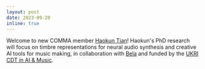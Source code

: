 ```yaml
---
layout: post
date: 2023-09-20
inline: true
---
```


Welcome to new COMMA member [Haokun Tian](https://tiianhk.github.io/)! Haokun's PhD research will focus on timbre representations for neural audio synthesis and creative AI tools for music making, in collaboration with [Bela](http://bela.io/) and funded by the [UKRI CDT in AI & Music](https://www.aim.qmul.ac.uk/). 